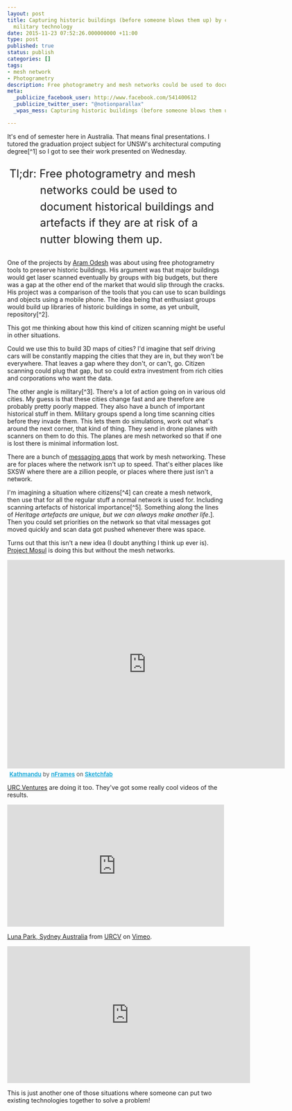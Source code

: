 ```yaml
---
layout: post
title: Capturing historic buildings (before someone blows them up) by crowd sourcing
  military technology
date: 2015-11-23 07:52:26.000000000 +11:00
type: post
published: true
status: publish
categories: []
tags:
- mesh network
- Photogrametry
description: Free photogrametry and mesh networks could be used to document historical buildings and artefacts if they are at risk of a nutter blowing them up.
meta:
  _publicize_facebook_user: http://www.facebook.com/541400612
  _publicize_twitter_user: "@notionparallax"
  _wpas_mess: Capturing historic buildings (before someone blows them up) by crowd sourcing military technology

---
```

<style type="text/css">
  p.tldr {
        padding-left: 3em;
        text-indent: -2.8em;
        font-size: 180%;
        line-height: 1.5;
    }
</style>
<p>It's end of semester here in Australia. That means final presentations. I tutored the graduation project subject for UNSW's architectural computing degree[^1] so I got to see their work presented on Wednesday.</p>
<p class="tldr">Tl;dr: Free photogrametry and mesh networks could be used to document historical buildings and artefacts if they are at risk of a nutter blowing them up.</p>
<p><!--more--></p>
<p>One of the projects by <a href="http://benv2426-aram-odesh.blogspot.com.au/">Aram Odesh</a> was about using free photogrametry tools to preserve historic buildings. His argument was that major buildings would get laser scanned eventually by groups with big budgets, but there was a gap at the other end of the market that would slip through the cracks. His project was a comparison of the tools that you can use to scan buildings and objects using a mobile phone. The idea being that enthusiast groups would build up libraries of historic buildings in some, as yet unbuilt, repository[^2].</p>
<p>This got me thinking about how this kind of citizen scanning might be useful in other situations.</p>
<p>Could we use this to build 3D maps of cities? I'd imagine that self driving cars will be constantly mapping the cities that they are in, but they won't be everywhere. That leaves a gap where they don't, or can't, go. Citizen scanning could plug that gap, but so could extra investment from rich cities and corporations who want the data.</p>
<p>The other angle is military[^3]. There's a lot of action going on in various old cities. My guess is that these cities change fast and are therefore are probably pretty poorly mapped. They also have a bunch of important historical stuff in them. Military groups spend a long time scanning cities before they invade them. This lets them do simulations, work out what's around the next corner, that kind of thing. They send in drone planes with scanners on them to do this. The planes are mesh networked so that if one is lost there is minimal information lost.</p>
<p>There are a bunch of <a href="http://www.theverge.com/2015/3/23/8267387/firechat-greenstone-mesh-network-bluetooth-wifi-peer-to-peer">messaging apps</a> that work by mesh networking. These are for places where the network isn't up to speed. That's either places like SXSW where there are a zillion people, or places where there just isn't a network.</p>
<p>I'm imagining a situation where citizens[^4] can create a mesh network, then use that for all the regular stuff a normal network is used for. Including scanning artefacts of historical importance[^5]. Something along the lines of <em>Heritage artefacts are unique, but we can always make another life</em>.]. Then you could set priorities on the network so that vital messages got moved quickly and scan data got pushed whenever there was space.</p>
<p>Turns out that this isn't a new idea (I doubt anything I think up ever is). <a href="http://projectmosul.org/">Project Mosul</a> is doing this but without the mesh networks.</p>

<iframe width="640" height="480" src="https://sketchfab.com/models/e21d746815b248b1b566b12aa7fa596e/embed" frameborder="0" allowfullscreen mozallowfullscreen="true" webkitallowfullscreen="true" onmousewheel="">
There really should be an iframe here :(
</iframe>

<p style="font-size: 13px; font-weight: normal; margin: 5px; color: #4A4A4A;">
    <a href="https://sketchfab.com/models/e21d746815b248b1b566b12aa7fa596e?utm_source=oembed&utm_medium=embed&utm_campaign=e21d746815b248b1b566b12aa7fa596e" target="_blank" style="font-weight: bold; color: #1CAAD9;">Kathmandu</a> by <a href="https://sketchfab.com/nframes?utm_source=oembed&utm_medium=embed&utm_campaign=e21d746815b248b1b566b12aa7fa596e" target="_blank" style="font-weight: bold; color: #1CAAD9;">nFrames</a> on <a href="https://sketchfab.com?utm_source=oembed&utm_medium=embed&utm_campaign=e21d746815b248b1b566b12aa7fa596e" target="_blank" style="font-weight: bold; color: #1CAAD9;">Sketchfab</a></p>
<p><a href="https://urcventures.com">URC Ventures</a> are doing it too. They've got some really cool videos of the results.</p>

<iframe src="https://player.vimeo.com/video/131801108" width="500" height="281" frameborder="0" webkitallowfullscreen mozallowfullscreen allowfullscreen>
There really should be an iframe here :(
</iframe>

<p><a href="https://vimeo.com/131801108">Luna Park, Sydney Australia</a> from <a href="https://vimeo.com/urcv">URCV</a> on <a href="https://vimeo.com">Vimeo</a>.</p>

<iframe width="560" height="315" src="https://www.youtube.com/embed/mEs3euTgj8s" frameborder="0" allowfullscreen>
There really should be an iframe here :(
</iframe>

<p>This is just another one of those situations where someone can put two existing technologies together to solve a problem!</p>

[^1]: with <a href="https://au.linkedin.com/in/m-hank-haeusler-40998110">Hank</a> and <a href="https://www.linkedin.com/in/ivana-kuzmanovska-6b581565">Ivana</a>

[^2]: perhaps it'll be Google Maps. imagine some kind of VR, free-location version of street view.

[^3]: I seem to talk about military things so much at the moment. I wonder why?

[^4]: The term citizen feels like it might be a bit tricky in places with really uncertain politics. Like I've always been confused by the idea of nation, country, state etc. I think citizen implies that there is something to be a citizen <em>of</em>. I this case, I mean concerned and invested occupant of a location. I'd love to know if anyone has written about this sort of thing anywhere else.

[^5]: I can imagine some people making an argument that in times of extreme danger, preserving the heritage is more important than saving life. I'm not sure where I stand on this issue. I need to think about it a lot. I can think of compelling reasons both ways. Ideally it wouldn't be a choice, we could do both.